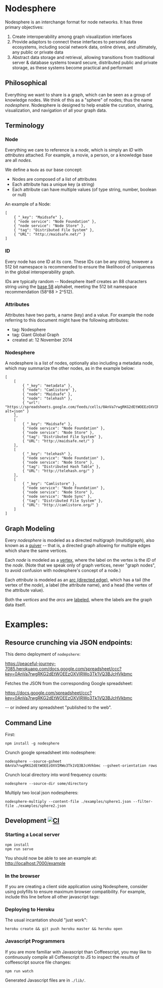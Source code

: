 # Nodesphere

Nodesphere is an interchange format for node networks. It has three primary objectives:

1. Create interoperability among graph visualization interfaces
2. Provide adaptors to connect these interfaces to personal data ecosystems,
including social network data, online drives, and ultimately, any public or private data
3. Abstract data storage and retrieval, allowing transitions
from traditional server & database systems toward secure, distributed public and private storage,
as these systems become practical and performant

## Philosophical

Everything we want to share is a graph, which can be seen as a group of knowledge nodes.
We think of this as a "sphere" of nodes; thus the name _nodesphere_.
Nodesphere is designed to help enable the curation, sharing, visualization, and navigation of all your graph data.


## Terminology

### Node

Everything we care to reference is a _node_, which is simply an _ID_ with _attributes_ attached.
For example, a movie, a person, or a knowledge base are all _nodes_.

We define a `Node` as our base concept:
- Nodes are composed of a list of attributes
- Each attribute has a unique key (a string)
- Each attribute can have multiple values (of type string, number, boolean or null)

An example of a Node:

    [
        { "_key": "Maidsafe" },
        { "node service": "Node Foundation" },
        { "node service": "Node Store" },
        { "tag": "Distributed File System" },
        { "URL": "http://maidsafe.net/" }
    ]
### ID

Every node has one ID at its core.
These IDs can be any string, however a 512 bit namespace is recommended
to ensure the likelihood of uniqueness in the global interoperability graph.

IDs are typically random -- Nodesphere itself creates an 88 characters string
using the [base 58](http://en.wikipedia.org/wiki/Base58) alphabet,
meeting the 512 bit namespace recommendation (58^88 > 2^512).

### Attributes

Attributes have two parts, a name (key) and a value.
For example the node referring to this document might have the following attributes:

- tag: Nodesphere
- tag: Giant Global Graph
- created at: 12 November 2014

### Nodesphere

A nodesphere is a list of nodes, optionally also including a metadata node, which may summarize the other nodes,
as in the example below:

    [
        [
            { "_key": "metadata" },
            { "node": "Camlistore" },
            { "node": "Maidsafe" },
            { "node": "telehash" },
            { "url": "https://spreadsheets.google.com/feeds/cells/0AnVa7rwgRKG2dEtWOEEzOXVIRWo3Tk1VQ3BJcHVkbmc/1/public/basic?alt=json" }
        ],
        [
            { "_key": "Maidsafe" },
            { "node service": "Node Foundation" },
            { "node service": "Node Store" },
            { "tag": "Distributed File System" },
            { "URL": "http://maidsafe.net/" }
        ],
        [
            { "_key": "telehash" },
            { "node service": "Node Foundation" },
            { "node service": "Node Store" },
            { "tag": "Distributed Hash Table" },
            { "URL": "http://telehash.org/" }
        ],
        [
            { "_key": "Camlistore" },
            { "node service": "Node Foundation" },
            { "node service": "Node Store" },
            { "node service": "Node Sync" },
            { "tag": "Distributed File System" },
            { "URL": "http://camlistore.org/" }
        ]
    ]
## Graph Modeling

Every _nodesphere_ is modeled as a directed multigraph (multidigraph),
also known as a [quiver](https://en.wikipedia.org/wiki/Quiver_%28mathematics%29) -- that is, a directed graph allowing for multiple edges which share the same vertices.

Each _node_ is modeled as a [vertex](https://en.wikipedia.org/wiki/Vertex_%28graph_theory%29), where the label on the vertex is the _ID_ of the _node_.  (Note that we speak only of graph vertices, never "graph nodes", to avoid confusion with nodesphere's concept of a node.)

Each _attribute_ is modeled as an [arc (directed edge)](https://en.wikipedia.org/wiki/Glossary_of_graph_theory#Direction), which has a tail (the vertex of the _node_), a label (the attribute name), and a head (the vertex of the attribute value).

Both the _vertices_ and the _arcs_ are [labeled](https://en.wikipedia.org/wiki/Graph_labeling), where the labels are the graph data itself.


# Examples:

## Resource crunching via JSON endpoints:

This demo deployment of `nodepshere`:

<https://peaceful-journey-7085.herokuapp.com/docs.google.com/spreadsheet/ccc?key=0AnVa7rwgRKG2dEtWOEEzOXVIRWo3Tk1VQ3BJcHVkbmc>

Fetches the JSON from the corresponding Google spreadsheet:

<https://docs.google.com/spreadsheet/ccc?key=0AnVa7rwgRKG2dEtWOEEzOXVIRWo3Tk1VQ3BJcHVkbmc>

-- or indeed any spreadsheet "published to the web".

## Command Line

First:
    
    npm install -g nodesphere

Crunch google spreadsheet into nodesphere:

    nodesphere --source-gsheet 0AnVa7rwgRKG2dEtWOEEzOXVIRWo3Tk1VQ3BJcHVkbmc --gsheet-orientation rows

Crunch local directory into word frequency counts:
    
    nodesphere --source-dir some/directory

Multiply two local json nodespheres:
    
    nodesphere-multiply --content-file ./examples/sphere1.json --filter-file ./examples/sphere2.json
    
## Development  [![CI](https://travis-ci.org/nodesphere/nodesphere.svg?branch=dev)](https://travis-ci.org/nodesphere/nodesphere)

### Starting a Local server

```
npm install
npm run serve
```

You should now be able to see an example at: <http://localhost:7000/example>

### In the browser

If you are creating a client side application using Nodesphere, consider using
polyfills to ensure maximum browser compatibility.
For example, include this line before all other javascript tags:

<script src="//cdn.polyfill.io/v1/polyfill.min.js"></script>

### Deploying to Heroku

The usual incantation should "just work":

```
heroku create && git push heroku master && heroku open
```

### Javascript Programmers

If you are more familiar with Javascript than Coffeescript,
you may like to continuously compile all Coffeescript to JS
to inspect the results of coffeescript source file changes:

```
npm run watch
```

Generated Javascript files are in `./lib/`.

